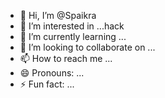 - 👋 Hi, I’m @Spaikra
- 👀 I’m interested in ...hack
- 🌱 I’m currently learning ...
- 💞️ I’m looking to collaborate on ...
- 📫 How to reach me ...
- 😄 Pronouns: ...
- ⚡ Fun fact: ...

<!---
Spaikra/Spaikra is a ✨ special ✨ repository because its `README.md` (this file) appears on your GitHub profile.
You can click the Preview link to take a look at your changes.
--->
